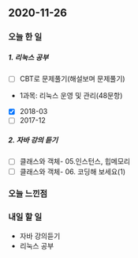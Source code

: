 2020-11-26
--

### 오늘 한 일
##### 1. 리눅스 공부

- [ ] CBT로 문제풀기(해설보며 문제풀기)
 - 1과목: 리눅스 운영 및 관리(48문항)
  - [x] 2018-03
  - [ ] 2017-12

##### 2. 자바 강의 듣기

- [ ] 클래스와 객체- 05.인스턴스, 힙메모리
- [ ] 클래스와 객체- 06. 코딩해 보세요(1)

### 오늘 느낀점

### 내일 할 일
* 자바 강의듣기
* 리눅스 공부




